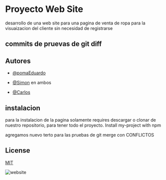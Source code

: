 
# Proyecto Web Site

desarrollo de una web site para una pagina de venta de ropa para la visuaizacion del cliente sin necesidad de registrarse


## commits de pruevas de git diff

## Autores

- [@pomaEduardo](https://www.github.com/octokatherine)

- [@Simon](https://www.github.com/octokatherine) en ambos

- [@Carlos](https://www.github.com/octokatherine)



## instalacion

para la instalacion de la pagina  solamente requires descargar o clonar de nuestro repositorio, para tener todo el proyecto.
Install my-project with npm

agregamos nuevo terto para las pruebas de git merge con CONFLICTOS
    
## License

[MIT](https://choosealicense.com/licenses/mit/)



![website](https://images-wixmp-530a50041672c69d335ba4cf.wixmp.com/templates/image/9068c4b31e8394dbfe11bdd6cc24f92f2574a195907aabf5f7c428b29588e796.jpg)

